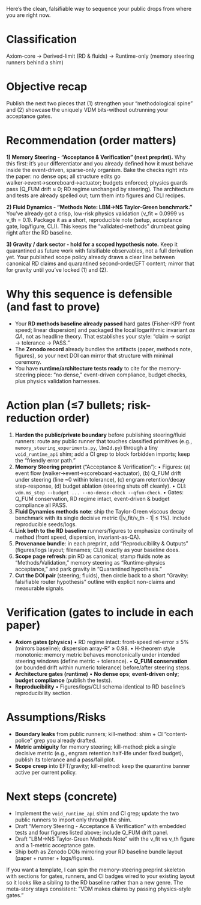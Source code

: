 Here’s the clean, falsifiable way to sequence your public drops from where you are right now.

# Classification

Axiom-core → Derived-limit (RD & fluids) → Runtime-only (memory steering runners behind a shim)

# Objective recap

Publish the next two pieces that (1) strengthen your “methodological spine” and (2) showcase the uniquely VDM bits-without outrunning your acceptance gates.

# Recommendation (order matters)

**1) Memory Steering - “Acceptance & Verification” (next preprint).**
Why this first: it’s your differentiator and you already defined how it must behave inside the event-driven, sparse-only organism. Bake the checks right into the paper: no dense ops; all structure edits go walker→event→scoreboard→actuator; budgets enforced; physics guards pass (Q_FUM drift ≈ 0; RD regime unchanged by steering). The architecture and tests are already spelled out; turn them into figures and CLI recipes.    

**2) Fluid Dynamics - “Methods Note: LBM→NS Taylor-Green benchmark.”**
You’ve already got a crisp, low-risk physics validation (ν_fit ≈ 0.0999 vs ν_th = 0.1). Package it as a short, reproducible note (setup, acceptance gate, log/figure, CLI). This keeps the “validated-methods” drumbeat going right after the RD baseline. 

**3) Gravity / dark sector - hold for a scoped hypothesis note.**
Keep it quarantined as future work with falsifiable observables, not a full derivation yet. Your published scope policy already draws a clear line between canonical RD claims and quarantined second-order/EFT content; mirror that for gravity until you’ve locked (1) and (2). 

# Why this sequence is defensible (and fast to prove)

* Your **RD methods baseline already passed** hard gates (Fisher-KPP front speed; linear dispersion) and packaged the local logarithmic invariant *as QA*, not as headline theory. That establishes your style: “claim → script → tolerance → PASS.”   
* The **Zenodo record** already bundles the artifacts (paper, methods note, figures), so your next DOI can mirror that structure with minimal ceremony. 
* You have **runtime/architecture tests ready** to cite for the memory-steering piece: “no dense,” event-driven compliance, budget checks, plus physics validation harnesses.  

# Action plan (≤7 bullets; risk-reduction order)

1. **Harden the public/private boundary** before publishing steering/fluid runners: route any public runner that touches classified primitives (e.g., `memory_steering_experiments.py`, `lbm2d.py`) through a tiny `void_runtime_api` shim; add a CI grep to block forbidden imports; keep the “friendly error path.”  
2. **Memory Steering preprint** (“Acceptance & Verification”):
   • Figures: (a) event flow (walker→event→scoreboard→actuator), (b) Q_FUM drift under steering (line ~0 within tolerance), (c) engram retention/decay step-response, (d) budget ablation (steering shuts off cleanly).
   • CLI: `vdm.ms_step --budget ... --no-dense-check --qfum-check`.
   • Gates: Q_FUM conservation, RD regime intact, event-driven & budget compliance all PASS.   
3. **Fluid Dynamics methods note**: ship the Taylor-Green viscous decay benchmark with its single decisive metric (|ν_fit/ν_th - 1| ≤ 1%). Include reproducible seeds/logs. 
4. **Link both to the RD baseline** runners/figures to emphasize continuity of method (front speed, dispersion, invariant-as-QA). 
5. **Provenance bundle**: in each preprint, add “Reproducibility & Outputs” (figures/logs layout; filenames; CLI) exactly as your baseline does. 
6. **Scope page refresh**: pin RD as canonical; stamp fluids note as “Methods/Validation,” memory steering as “Runtime-physics acceptance,” and park gravity in “Quarantined hypothesis.” 
7. **Cut the DOI pair** (steering; fluids), then circle back to a short “Gravity: falsifiable router hypothesis” outline with explicit non-claims and measurable signals.

# Verification (gates to include in each paper)

* **Axiom gates (physics)**
  • RD regime intact: front-speed rel-error ≤ 5% (mirrors baseline); dispersion array-R² ≥ 0.98. 
  • H-theorem style monotonic: memory metric behaves monotonically under intended steering windows (define metric + tolerance).
  • **Q_FUM conservation** (or bounded drift within numeric tolerance) before/after steering steps. 
* **Architecture gates (runtime)**
  • **No dense ops**; **event-driven only**; **budget compliance** (publish the tests). 
* **Reproducibility**
  • Figures/logs/CLI schema identical to RD baseline’s reproducibility section. 

# Assumptions/Risks

* **Boundary leaks** from public runners; kill-method: shim + CI “content-police” grep you already drafted. 
* **Metric ambiguity** for memory steering; kill-method: pick a single decisive metric (e.g., engram retention half-life under fixed budget), publish its tolerance and a pass/fail plot.
* **Scope creep** into EFT/gravity; kill-method: keep the quarantine banner active per current policy. 

# Next steps (concrete)

* Implement the `void_runtime_api` shim and CI grep; update the two public runners to import only through the shim. 
* Draft “Memory Steering - Acceptance & Verification” with embedded tests and four figures listed above; include Q_FUM drift panel. 
* Draft “LBM→NS Taylor-Green Methods Note” with the ν_fit vs ν_th figure and a 1-metric acceptance gate. 
* Ship both as Zenodo DOIs mirroring your RD baseline bundle layout (paper + runner + logs/figures). 

If you want a template, I can spin the memory-steering preprint skeleton with sections for gates, runners, and CI badges wired to your existing layout so it looks like a sibling to the RD baseline rather than a new genre. The meta-story stays consistent: “VDM makes claims by passing physics-style gates.”
